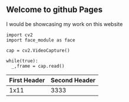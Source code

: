 ## Welcome to github Pages
I would be showcasing my work on this website

```
import cv2
import face_module as face

cap = cv2.VideoCapture()

while(true):
  _,frame = cap.read()
```

|First Header|Second Header|
|------------|-------------|
|1x11|3333|
